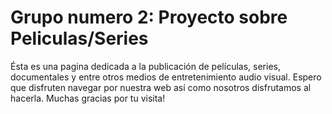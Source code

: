 # Grupo numero 2: Proyecto sobre Peliculas/Series

Ésta es una pagina dedicada a la publicación de películas, series, documentales y entre otros medios de entretenimiento audio visual.
Espero que disfruten navegar por nuestra web así como nosotros disfrutamos al hacerla.
Muchas gracias por tu visita!
